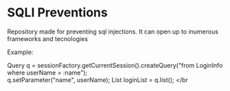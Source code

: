 # SQLI Preventions


Repository made for preventing sql injections. It can open up to inumerous frameworks and tecnologies


Example:
   <br>
   
   
   Query q = sessionFactory.getCurrentSession().createQuery("from LoginInfo where userName = :name");    
    q.setParameter("name", userName);
    List<LoginInfo> loginList = q.list();
</br
